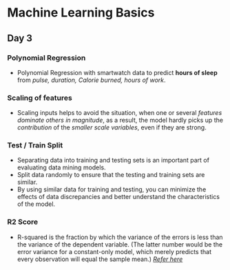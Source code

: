 # Machine Learning Basics

## Day 3
### Polynomial Regression
- Polynomial Regression with smartwatch data to predict **hours of sleep** from *pulse, duration, Calorie burned, hours of work*.

### Scaling of features
- Scaling inputs helps to avoid the situation, when one or several *features dominate others in magnitude*, as a result, the model hardly picks up the *contribution* of the *smaller scale variables*, even if they are strong.

### Test / Train Split
- Separating data into training and testing sets is an important part of evaluating data mining models.
- Split data randomly to ensure that the testing and training sets are similar.
- By using similar data for training and testing, you can minimize the effects of data discrepancies and better understand the characteristics of the model.

### R2 Score
- R-squared is the fraction by which the variance of the errors is less than the variance of the dependent variable.  (The latter number would be the error variance for a constant-only model, which merely predicts that every observation will equal the sample mean.)
[*Refer here*](https://people.duke.edu/~rnau/rsquared.htm)